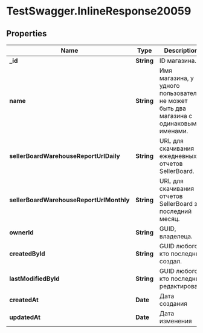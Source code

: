 # TestSwagger.InlineResponse20059

## Properties

Name | Type | Description | Notes
------------ | ------------- | ------------- | -------------
**_id** | **String** | ID магазина. | [optional] 
**name** | **String** | Имя магазина, у удного пользователя не может быть два магазина с одинаковыми именами. | [optional] 
**sellerBoardWarehouseReportUrlDaily** | **String** | URL для скачивания ежедневных отчетов SellerBoard. | [optional] 
**sellerBoardWarehouseReportUrlMonthly** | **String** | URL для скачивания отчетов SellerBoard за последний месяц. | [optional] 
**ownerId** | **String** | GUID, владелеца. | [optional] 
**createdById** | **String** | GUID любого, кто последний создал. | [optional] 
**lastModifiedById** | **String** | GUID любого, кто последний редактировал. | [optional] 
**createdAt** | **Date** | Дата создания | [optional] 
**updatedAt** | **Date** | Дата изменения | [optional] 


